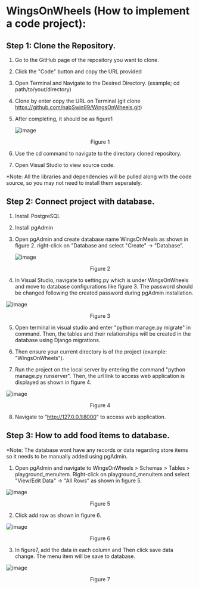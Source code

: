 # WingsOnWheels (How to implement a code project):

## Step 1: Clone the Repository.

1.	Go to the GitHub page of the repository you want to clone.
2.	Click the "Code" button and copy the URL provided
3.	Open Terminal and Navigate to the Desired Directory. (example; cd path/to/your/directory)
4.	Clone by enter copy the URL on Terminal  (git clone https://github.com/nabSwin99/WingsOnWheels.git)
5.	After completing, it should be as figure1
   
	![image](https://github.com/nabSwin99/WingsOnWheels/assets/146166502/e591cfab-924e-49b4-b41d-01a6fdc4a7d9)
<p align="center">Figure 1</p>

6. 	Use the cd command to navigate to the directory cloned repository.

7. 	Open Visual Studio to view source code.

*Note: All the libraries and dependencies will be pulled along with the code source, so you may not need to install them seperately.

## Step 2: Connect project with database.

1. 	Install PostgreSQL
2.	Install pgAdmin
3.	Open pgAdmin and create database name WingsOnMeals as shown in figure 2. right-click on "Database and select "Create" -> "Database”.
   
	![image](https://github.com/nabSwin99/WingsOnWheels/assets/146166502/b4883aa8-3bf5-4d04-8fe5-b1fd200c2bec)

<p align="center">Figure 2</p>

4. 	In Visual Studio, navigate to setting.py which is under WingsOnWheels and move to database configurations like figure 3. The password should be changed following the created password during pgAdmin installation.
  
   ![image](https://github.com/nabSwin99/WingsOnWheels/assets/146166502/e182a45e-3b2a-4b50-b3dc-5ef3b6122c69)

<p align="center">Figure 3</p>

5. 	Open terminal in visual studio and enter "python manage.py migrate" in command. Then, the tables and their relationships will be created in the database using Django migrations.

6. 	Then ensure your current directory is of the project (example: "WingsOnWheels").

7. 	Run the project on the local server by entering the command "python manage.py runserver". Then, the url link to access web application is displayed as shown in figure 4.

   ![image](https://github.com/nabSwin99/WingsOnWheels/assets/146166502/e2707351-2ad3-43fc-a25f-ccfede8c06ca)

   <p align="center">Figure 4</p>

8. 	Navigate to "http://127.0.0.1:8000" to access web application.

 	
## Step 3: How to add food items to database.

*Note: The database wont have any records or data regarding store items so it needs to be manually added using pgAdmin.

1. Open pgAdmin and navigate to WingsOnWheels > Schemas > Tables > playground_menuitem. Right-click on playground_menuitem and select "View/Edit Data" -> "All Rows" as shown in figure 5.

![image](https://github.com/nabSwin99/WingsOnWheels/assets/146166502/48829932-fdee-48d8-88ef-a42ea0088e45)

  <p align="center">Figure 5</p>

2. Click add row as shown in figure 6.
   
![image](https://github.com/nabSwin99/WingsOnWheels/assets/146166502/aa7d5f65-ae62-4ae9-907e-e70f84a18ffd)

  <p align="center">Figure 6</p>

3. In figure7, add the data in each column and Then click save data change. The menu item will be save to database.  

![image](https://github.com/nabSwin99/WingsOnWheels/assets/146166502/9045849b-a67a-4c71-9c0c-7175f98fae58)

  <p align="center">Figure 7</p>



